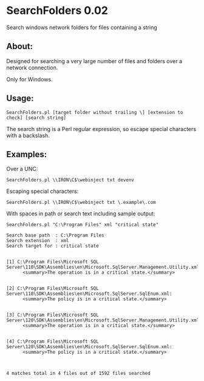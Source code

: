 # SearchFolders 0.02
Search windows network folders for files containing a string

## About:

Designed for searching a very large number of files and folders over a network connection.

Only for Windows.

## Usage:

```
SearchFolders.pl [target folder without trailing \] [extension to check] [search string]
```

The search string is a Perl regular expression, so escape special characters with a backslash.

## Examples:

Over a UNC:
```
SearchFolders.pl \\IRON\C$\webinject txt devenv
```

Escaping special characters:
```
SearchFolders.pl \\IRON\C$\webinject txt \.example\.com
```

With spaces in path or search text including sample output:
```
SearchFolders.pl "C:\Program Files" xml "critical state"

Search base path  : C:\Program Files
Search extension  : xml
Search target for : critical state


[1] C:\Program Files\Microsoft SQL Server\110\SDK\Assemblies\en\Microsoft.SqlServer.Management.Utility.xml:
      <summary>The operation is in a critical state.</summary>


[2] C:\Program Files\Microsoft SQL Server\110\SDK\Assemblies\en\Microsoft.SqlServer.SqlEnum.xml:
      <summary>The policy is in a critical state.</summary>


[3] C:\Program Files\Microsoft SQL Server\120\SDK\Assemblies\en\Microsoft.SqlServer.Management.Utility.xml:
      <summary>The operation is in a critical state.</summary>


[4] C:\Program Files\Microsoft SQL Server\120\SDK\Assemblies\en\Microsoft.SqlServer.SqlEnum.xml:
      <summary>The policy is in a critical state.</summary>



4 matches total in 4 files out of 1592 files searched

```

